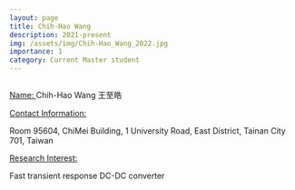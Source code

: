 ```yaml
---
layout: page
title: Chih-Hao Wang
description: 2021-present
img: /assets/img/Chih-Hao_Wang_2022.jpg
importance: 1
category: Current Master student
---
```


<div class="row">
    <div class="col-sm-4 mt-3 mt-md-0">
        <img class="img-fluid rounded z-depth-1" src="{{ '/assets/img/HuiChiao_Chen_2021.jpg' | relative_url }}" alt="" title="example image"/>
    </div>
</div>

<a href="#"> Name: </a> 
Chih-Hao Wang 王至皓

<a href="#"> Contact Information: </a>

<p>Room 95604, ChiMei Building, 1 University Road, East District, Tainan City 701, Taiwan</p>

<a href="#"> Research Interest: </a>

Fast transient response DC-DC converter